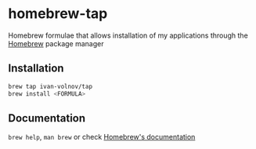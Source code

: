 # homebrew-tap

Homebrew formulae that allows installation of my applications
through the [Homebrew](https://brew.sh/) package manager

## Installation

```bash
brew tap ivan-volnov/tap
brew install <FORMULA>
```

## Documentation

`brew help`, `man brew` or check [Homebrew's documentation](https://docs.brew.sh/)
